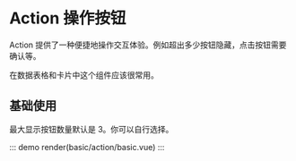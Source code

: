 # Action 操作按钮

Action 提供了一种便捷地操作交互体验。例如超出多少按钮隐藏，点击按钮需要确认等。

在数据表格和卡片中这个组件应该很常用。

## 基础使用

最大显示按钮数量默认是 3。你可以自行选择。

::: demo
render(basic/action/basic.vue)
:::
